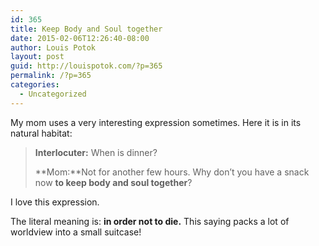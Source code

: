 ```yaml
---
id: 365
title: Keep Body and Soul together
date: 2015-02-06T12:26:40-08:00
author: Louis Potok
layout: post
guid: http://louispotok.com/?p=365
permalink: /?p=365
categories:
  - Uncategorized
---
```

My mom uses a very interesting expression sometimes. Here it is in its natural habitat:

> **Interlocuter:** When is dinner?
> 
> **Mom:**Not for another few hours. Why don&#8217;t you have a snack now **to keep body and soul together**?

I love this expression.

The literal meaning is: **in order not to die.** This saying packs a lot of worldview into a small suitcase!

&nbsp;